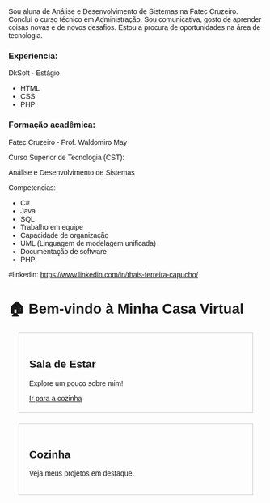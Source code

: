 
Sou aluna de Análise e Desenvolvimento de Sistemas na Fatec Cruzeiro. Concluí o curso técnico em Administração. 
Sou comunicativa, gosto de aprender coisas novas e de novos desafios. Estou a procura de oportunidades na área de tecnologia.

### Experiencia:
DkSoft · Estágio
  - HTML
  - CSS
  - PHP

### Formação acadêmica:

Fatec Cruzeiro - Prof. Waldomiro May

Curso Superior de Tecnologia (CST):

Análise e Desenvolvimento de Sistemas

Competencias:
  - C#
  - Java
  - SQL
  - Trabalho em equipe
  - Capacidade de organização
  - UML (Linguagem de modelagem unificada)
  - Documentação de software
  - PHP
  
#linkedin:
https://www.linkedin.com/in/thais-ferreira-capucho/

<!DOCTYPE html>
<html>
<head>
    <title>Minha Casa Virtual</title>
    <style>
        body { font-family: Arial, sans-serif; }
        .section { margin: 20px; padding: 20px; border: 1px solid #ccc; }
    </style>
</head>
<body>
    <h1>🏠 Bem-vindo à Minha Casa Virtual</h1>
    <div class="section">
        <h2>Sala de Estar</h2>
        <p>Explore um pouco sobre mim!</p>
        <a href="#cozinha">Ir para a cozinha</a>
    </div>
    <div class="section" id="cozinha">
        <h2>Cozinha</h2>
        <p>Veja meus projetos em destaque.</p>
    </div>
</body>
</html>
